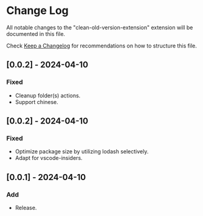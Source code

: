 # Change Log

All notable changes to the "clean-old-version-extension" extension will be documented in this file.

Check [Keep a Changelog](http://keepachangelog.com/) for recommendations on how to structure this file.

## [0.0.2] - 2024-04-10

### Fixed

- Cleanup folder(s) actions.
- Support chinese.

## [0.0.2] - 2024-04-10

### Fixed

- Optimize package size by utilizing lodash selectively.
- Adapt for vscode-insiders.

## [0.0.1] - 2024-04-10

### Add

- Release.